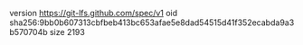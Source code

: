 version https://git-lfs.github.com/spec/v1
oid sha256:9bb0b607313cbfbeb413bc653afae5e8dad54515d41f352ecabda9a3b570704b
size 2193
